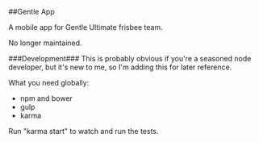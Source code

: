 ##Gentle App

A mobile app for Gentle Ultimate frisbee team.

No longer maintained.

###Development###
This is probably obvious if you're a seasoned node developer, but it's new to me, so I'm adding this for later reference.

What you need globally:
 - npm and bower
 - gulp
 - karma

Run "karma start" to watch and run the tests.
